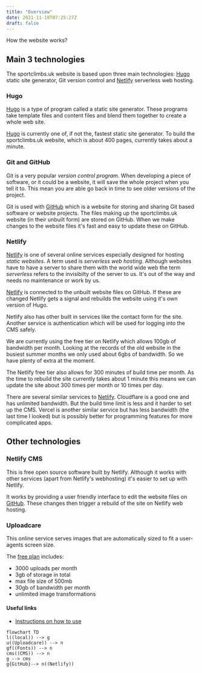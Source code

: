 ```yaml
---
title: "Overview"
date: 2021-11-18T07:25:27Z
draft: false
---
```


How the website works?

## Main 3 technologies

The sportclimbs.uk website is based upon three main technologies: [Hugo][2] static site generator, Git version control and [Netlify][1] serverless web hosting.

### Hugo

[Hugo][2] is a type of program called a static site generator. These programs take template files and content files and blend them together to create a whole web site.

[Hugo][2] is currently one of, if not the, fastest static site generator. To build the sportclimbs.uk website, which is about 400 pages, currently takes about a minute.


### Git and GitHub

Git is a very popular *version control program*. When developing a piece of software, or it could be a website, it will save the whole project when you tell it to. This mean you are able go back in time to see older versions of the project.

Git is used with [GitHub][3] which is a website for storing and sharing Git based software or website projects. The files making up the sportclimbs.uk website (in their unbuilt form) are stored on GitHub. When we make changes to the website files it's fast and easy to update these on GitHub.

### Netlify

[Netlify][1] is one of several online services especially designed for hosting *static websites*. A term used is *serverless web hosting*. Although websites have to have a server to share them with the world wide web the term *serverless* refers to the invisibilty of the server to us. It's out of the way and needs no maintenance or work by us.

[Netlify][1] is connected to the unbuilt website files on GitHub. If these are changed Netlify gets a signal and rebuilds the website using it's own version of Hugo.

Netlify also has other built in services like the contact form for the site. Another service is authentication which will be used for logging into the CMS safely.

We are currently using the free tier on Netlify which allows 100gb of bandwidth per month. Looking at the records of the old website in the busiest summer months we only used about 6gbs of bandwidth. So we have plenty of extra at the moment.

The Netlify free tier also allows for 300 minutes of build time per month. As the time to rebuild the site currently takes about 1 minute this means we can update the site about 300 times per month or 10 times per day.

There are several similar services to [Netlify][1]. Cloudflare is a good one and has unlimited bandwidth. But the build time limit is less and it harder to set up the CMS. Vercel is another similar service but has less bandwidth (the last time I looked) but is possibly better for programming features for more complicated apps.


## Other technologies

### Netlify CMS

This is free open source software built by Netlify. Although it works with other services (apart from Netlify's webhosting) it's easier to set up with Netlify.

It works by providing a user friendly interface to edit the website files on [GitHub][3]. These changes then trigger a rebuild of the site on Netlify web hosting.

[1]: https://netlify.com/
[2]: https://gohugo.io/
[3]: https://github.com/

### Uploadcare

This online service serves images that are automatically sized to fit a user-agents screen size. 

The [free plan](https://app.uploadcare.com/accounts/settings/billing/) includes:

- 3000 uploads per month
- 3gb of storage in total
- max file size of 500mb
- 30gb of bandwidth per month
- unlimited image transformations

#### Useful links

- [Instructions on how to use](https://uploadcare.com/docs/delivery/adaptive-delivery/#adaptive-delivery)


```mermaid
flowchart TD
l((local)) --> g
u((Uploadcare)) --> n
gf((Fonts)) --> n
cms((CMS)) --> n
g --> cms
g{GitHub}--> n((Netlify))
```